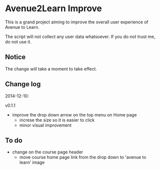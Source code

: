 Avenue2Learn Improve
===
This is a grand project aiming to improve the overall user experience of Avenue to Learn.

The script will not collect any user data whatsoever. If you do not trust me, do not use it.

Notice
---
The change will take a moment to take effect.

Change log
---
2014-12-10:

v0.1.1

+ improve the drop down arrow on the top menu on Home page
	* increse the size so it is easier to click
	* minor visual improvement

To do
---
+ change on the course page header
	* move course home page link from the drop down to 'avenue to learn' image
